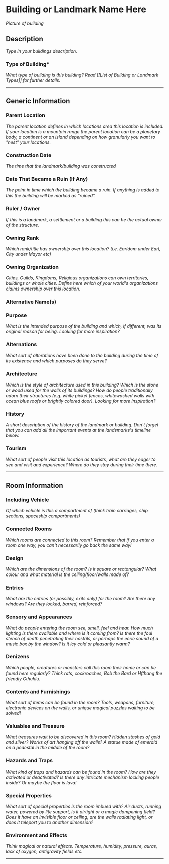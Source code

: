 # Building or Landmark Name Here
*Picture of building*

## Description
*Type in your buildings description.*

### Type of Building*
*What type of building is this building? Read [[List of Building or Landmark Types]] for further details.*

---

## Generic Information
### Parent Location
*The parent location defines in which locations area this location is included. If your location is a mountain range the parent location can be a planetary body, a continent or an island depending on how granularly you want to "nest" your locations.*

### Construction Date
*The time that the landmark/building was constructed*

### Date That Became a Ruin (If Any)
*The point in time which the building became a ruin. If anything is added to this the building will be marked as "ruined".*

### Ruler / Owner
*If this is a landmark, a settlement or a building this can be the actual owner of the structure.*

### Owning Rank
*Which rank/title has ownership over this location? (i.e. Earldom under Earl, City under Mayor etc)*

### Owning Organization
*Cities, Guilds, Kingdoms, Religious organizations can own territories, buildings or whole cities. Define here which of your world's organizations claims ownership over this location.*

### Alternative Name(s)

### Purpose
*What is the intended purpose of the building and which, if different, was its original reason for being. Looking for more inspiration?*

### Alternations
*What sort of alterations have been done to the building during the time of its existence and which purposes do they serve?*

### Architecture
*Which is the style of architecture used in this building? Which is the stone or wood used for the walls of its buildings? How do people traditionally adorn their structures (e.g. white picket fences, whitewashed walls with ocean blue roofs or brightly colored door). Looking for more inspiration?*

### History
*A short description of the history of the landmark or building. Don't forget that you can add all the important events at the landsmarks's timeline below.*

### Tourism
*What sort of people visit this location as tourists, what are they eager to see and visit and experience? Where do they stay during their time there.*

---

## Room Information
### Including Vehicle
*Of which vehicle is this a compartment of (think train carriages, ship sections, spaceship compartments)*

### Connected Rooms
*Which rooms are connected to this room? Remember that if you enter a room one way, you can't necessarily go back the same way!*

### Design
*Which are the dimensions of the room? Is it square or rectangular? What colour and what material is the ceiling/floor/walls made of?*

### Entries
*What are the entries (or possibly, exits only) for the room? Are there any windows? Are they locked, barred, reinforced?*

### Sensory and Appearances
*What do people entering the room see, smell, feel and hear. How much lighting is there available and where is it coming from? Is there the foul stench of death penetrating their nostrils, or perhaps the eerie sound of a music box by the window? Is it icy cold or pleasantly warm?*

### Denizens
*Which people, creatures or monsters call this room their home or can be found here regularly? Think rats, cockroaches, Bob the Bard or Hfthang the friendly Cthuhlu.*

### Contents and Furnishings
*What sort of items can be found in the room? Tools, weapons, furniture, electronic devices on the walls, or unique magical puzzles waiting to be solved!*

### Valuables and Treasure
*What treasures wait to be discovered in this room? Hidden stashes of gold and silver? Works of art hanging off the walls? A statue made of emerald on a pedestal in the middle of the room?*

### Hazards and Traps
*What kind of traps and hazards can be found in the room? How are they activated or deactivated? Is there any intricate mechanism locking people inside? Or maybe the floor is lava!*

### Special Properties
*What sort of special properties is the room imbued with? Air ducts, running water, powered by life support, is it airtight or a magic dampening field? Does it have an invisible floor or ceiling, are the walls radiating light, or does it teleport you to another dimension?*

### Environment and Effects
*Think magical or natural effects. Temperature, humidity, pressure, auras, lack of oxygen, antigravity fields etc.*

---